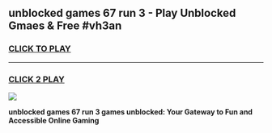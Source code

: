 
## unblocked games 67 run 3 - Play Unblocked Gmaes & Free #vh3an
<h3>
<a href="https://news.freeplayer.one?title=unblocked_games_67_run_3&ref=03M">CLICK TO PLAY</a></h3>
<hr>

<h3>
<a href="https://news.freeplayer.one?title=unblocked_games_67_run_3&ref=03M">CLICK 2 PLAY</a>
  
</h3>

<a href="https://news.freeplayer.one?title=unblocked_games_67_run_3&ref=03M"><img src="https://clearcache.store/games.png"></a>


**unblocked games 67 run 3 games unblocked: Your Gateway to Fun and Accessible Online Gaming**
